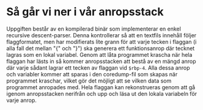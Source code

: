 # Så går vi ner i vår anropsstack

Uppgiften består av en kompilerad binär som implementerar en enkel recursive descent-parser. Denna kontrollerar så att en textfils innehåll följer flaggformatet, men har modifierats lite grann för att varje tecken i flaggan (i alla fall det mellan "{" och "}") ska generera ett funktionsanrop där tecknet lagras som en lokal variabel. Genom att låta programmet krascha när hela flaggan har lästs in så kommer anropsstacken att bestå av en mängd anrop där varje sådant lagrar ett tecken av flaggan vid `$rbp-4`. Alla dessa anrop och variabler kommer att sparas i den coredump-fil som skapas när programmet kraschar, vilket gör det möjligt att se vilken data som programmet anropades med. Hela flaggan kan rekonstrueras genom att gå igenom anropsstacken nerifrån och upp och läsa ut den lokala variabeln för varje anrop.
